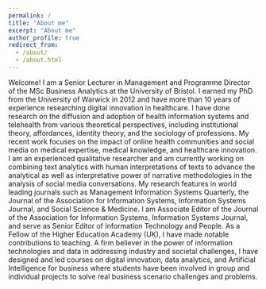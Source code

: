```yaml
---
permalink: /
title: "About me"
excerpt: "About me"
author_profile: true
redirect_from: 
  - /about/
  - /about.html
---
```


Welcome! I am a Senior Lecturer in Management and Programme Director of the MSc Business Analytics at the University of Bristol. I earned my PhD from the University of Warwick in 2012 and have more than 10 years of experience researching digital innovation in healthcare. I have done research on the diffusion and adoption of health information systems and telehealth from various theoretical perspectives, including institutional theory, affordances, identity theory, and the sociology of professions. My recent work focuses on the impact of online health communities and social media on medical expertise, medical knowledge, and healthcare innovation. I am an experienced qualitative researcher and am currently working on combining text analytics with human interpretations of texts to advance the analytical as well as interpretative power of narrative methodologies in the analysis of social media conversations. My research features in world leading journals such as Management Information Systems Quarterly, the Journal of the Association for Information Systems, Information Systems Journal, and Social Science & Medicine. I am Associate Editor of the Journal of the Association for Information Systems, Information Systems Journal, and serve as Senior Editor of Information Technology and People. As a Fellow of the Higher Education Academy (UK), I have made notable contributions to teaching. A firm believer in the power of information technologies and data in addressing industry and societal challenges, I have designed and led courses on digital innovation, data analytics, and Artificial Intelligence for business where students have been involved in group and individual projects to solve real business scenario challenges and problems.